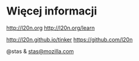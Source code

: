 # Więcej informacji

http://l20n.org
http://l20n.org/learn

http://l20n.github.io/tinker
https://github.com/l20n

@stas & stas@mozilla.com

